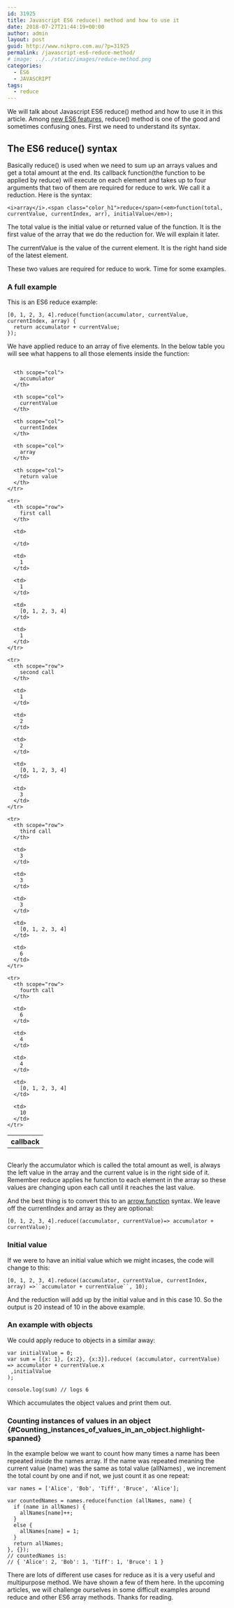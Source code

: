 ```yaml
---
id: 31925
title: Javascript ES6 reduce() method and how to use it
date: 2018-07-27T21:44:19+00:00
author: admin
layout: post
guid: http://www.nikpro.com.au/?p=31925
permalink: /javascript-es6-reduce-method/
# image: ../../static/images/reduce-method.png
categories:
  - ES6
  - JAVASCRIPT
tags:
  - reduce
---
```

We will talk about Javascript ES6 reduce() method and how to use it in this article. Among [new ES6 features](http://www.nikpro.com.au/javascript-es6-maps-with-examples/), reduce() method is one of the good and sometimes confusing ones. First we need to understand its syntax.

## The ES6 reduce() syntax

Basically reduce() is used when we need to sum up an arrays values and get a total amount at the end. Its callback function(the function to be applied by reduce) will execute on each element and takes up to four arguments that two of them are required for reduce to wrk. We call it a reduction. Here is the syntax:

`<i>array</i>.<span class="color_h1">reduce</span>(<em>function(total, currentValue, currentIndex, arr), initialValue</em>);`

The total value is the initial value or returned value of the function. It is the first value of the array that we do the reduction for. We will explain it later.

The currentValue is the value of the current element. It is the right hand side of the latest element.

These two values are required for reduce to work. Time for some examples.

### A full example

This is an ES6 reduce example:

`[0, 1, 2, 3, 4].reduce(function(accumulator, currentValue, currentIndex, array) {`  
`  return accumulator + currentValue;`  
`});`

We have applied reduce to an array of five elements. In the below table you will see what happens to all those elements inside the function:

<div style="overflow-x: auto;">
  <table>
    <tr>
      <th scope="col">
        callback
      </th>
      
      <th scope="col">
        accumulator
      </th>
      
      <th scope="col">
        currentValue
      </th>
      
      <th scope="col">
        currentIndex
      </th>
      
      <th scope="col">
        array
      </th>
      
      <th scope="col">
        return value
      </th>
    </tr>
    
    <tr>
      <th scope="row">
        first call
      </th>
      
      <td>
        
      </td>
      
      <td>
        1
      </td>
      
      <td>
        1
      </td>
      
      <td>
        [0, 1, 2, 3, 4]
      </td>
      
      <td>
        1
      </td>
    </tr>
    
    <tr>
      <th scope="row">
        second call
      </th>
      
      <td>
        1
      </td>
      
      <td>
        2
      </td>
      
      <td>
        2
      </td>
      
      <td>
        [0, 1, 2, 3, 4]
      </td>
      
      <td>
        3
      </td>
    </tr>
    
    <tr>
      <th scope="row">
        third call
      </th>
      
      <td>
        3
      </td>
      
      <td>
        3
      </td>
      
      <td>
        3
      </td>
      
      <td>
        [0, 1, 2, 3, 4]
      </td>
      
      <td>
        6
      </td>
    </tr>
    
    <tr>
      <th scope="row">
        fourth call
      </th>
      
      <td>
        6
      </td>
      
      <td>
        4
      </td>
      
      <td>
        4
      </td>
      
      <td>
        [0, 1, 2, 3, 4]
      </td>
      
      <td>
        10
      </td>
    </tr>
  </table>
</div>

Clearly the accumulator which is called the total amount as well, is always the left value in the array and the current value is in the right side of it. Remember reduce applies he function to each element in the array so these values are changing upon each call until it reaches the last value.

And the best thing is to convert this to an [arrow function](http://www.nikpro.com.au/all-you-need-to-know-about-arrow-functions-in-javascript/) syntax. We leave off the currentIndex and array as they are optional:

`[0, 1, 2, 3, 4].reduce((accumulator, currentValue)=> accumulator + currentValue);`

### Initial value

If we were to have an initial value which we might incases, the code will change to this:

`[0, 1, 2, 3, 4].reduce((accumulator, currentValue, currentIndex, array) =>``accumulator + currentValue``, 10);`

And the reduction will add up by the initial value and in this case 10. So the output is 20 instead of 10 in the above example.

### An example with objects

We could apply reduce to objects in a similar away:

`var initialValue = 0;`  
`var sum = [{x: 1}, {x:2}, {x:3}].reduce( (accumulator, currentValue) => accumulator + currentValue.x`  
` ,initialValue`  
`);`

`console.log(sum) // logs 6`

Which accumulates the object values and print them out.

### <span class="highlight-span">Counting instances of values in an object</span> {#Counting_instances_of_values_in_an_object.highlight-spanned}

In the example below we want to count how many times a name has been repeated inside the names array. If the name was repeated meaning the current value (name) was the same as total value (allNames) , we increment the total count by one and if not, we just count it as one repeat:

`var names = ['Alice', 'Bob', 'Tiff', 'Bruce', 'Alice'];`

`var countedNames = names.reduce(function (allNames, name) { `  
`  if (name in allNames) {`  
`    allNames[name]++;`  
`  }`  
`  else {`  
`    allNames[name] = 1;`  
`  }`  
`  return allNames;`  
`}, {});`  
`// countedNames is:`  
`// { 'Alice': 2, 'Bob': 1, 'Tiff': 1, 'Bruce': 1 }`

There are lots of different use cases for reduce as it is a very useful and multipurpose method. We have shown a few of them here. In the upcoming articles, we will challenge ourselves in some difficult examples around reduce and other ES6 array methods. Thanks for reading.